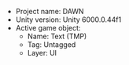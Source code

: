 <!-- UNITY CODE ASSIST INSTRUCTIONS START -->
- Project name: DAWN
- Unity version: Unity 6000.0.44f1
- Active game object:
  - Name: Text (TMP)
  - Tag: Untagged
  - Layer: UI
<!-- UNITY CODE ASSIST INSTRUCTIONS END -->